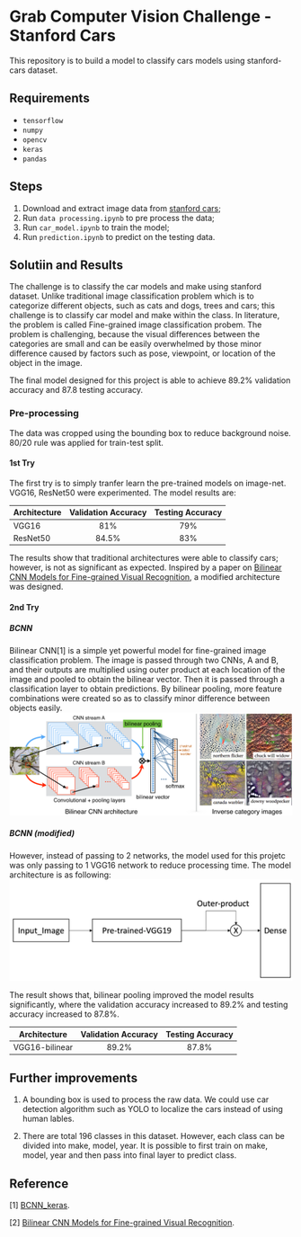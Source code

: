 # Grab Computer Vision Challenge - Stanford Cars

This repository is to build a model to classify cars models using stanford-cars dataset.


## Requirements

- `tensorflow`
- `numpy`
- `opencv`
- `keras`
- `pandas`


## Steps

1.  Download and extract image data from [stanford cars](https://ai.stanford.edu/~jkrause/cars/car_dataset.html);
2.  Run `data processing.ipynb` to pre process the data;
3.  Run `car_model.ipynb` to train the model;
4.  Run `prediction.ipynb` to predict on the testing data.


## Solutiin and Results

The challenge is to classify the car models and make using stanford dataset. Unlike traditional image classification problem which is to categorize different objects, such as cats and dogs, trees and cars; this challenge is to classify car model and make within the class. In literature, the problem is called Fine-grained image classification probem. The problem is challenging, because the visual differences between the categories are small and can be easily overwhelmed by those minor difference caused by factors such as pose, viewpoint, or location of the object in the image.

The final model designed for this project is able to achieve 89.2% validation accuracy and 87.8 testing accuracy.

### Pre-processing
The data was cropped using the bounding box to reduce background noise. 80/20 rule was applied for train-test split.

#### 1st Try

The first try is to simply tranfer learn the pre-trained models on image-net. VGG16, ResNet50 were experimented. The model results are:

| Architecture        |     Validation Accuracy     |       Testing Accuracy      |
|---------------------|:---------------------------:|:---------------------------:|
| VGG16               |             81%             |             79%             |
| ResNet50            |            84.5%            |             83%             |

The results show that traditional architectures were able to classify cars; however, is not as significant as expected. Inspired by a paper on [Bilinear CNN Models for Fine-grained Visual Recognition](http://vis-www.cs.umass.edu/bcnn/docs/bcnn_iccv15.pdf), a modified architecture was designed.

#### 2nd Try

##### BCNN
Bilinear CNN[1] is a simple yet powerful model for fine-grained image classification problem. The image is passed through two CNNs, A and B, and their outputs are multiplied using outer product at each location of the image and pooled to obtain the bilinear vector. Then it is passed through a classification layer to obtain predictions. 
By bilinear pooling, more feature combinations were created so as to classify minor difference between objects easily. 
![BCNN](imgs/BCNN.png)

##### BCNN (modified)
However, instead of passing to 2 networks, the model used for this projetc was only passing to 1 VGG16 network to reduce processing time. The model architecture is as following:
![model architecture](imgs/model.png)

The result shows that, bilinear pooling improved the model results significantly, where the validation accuracy increased to 89.2% and testing accuracy increased to 87.8%.

| Architecture        |     Validation Accuracy     |       Testing Accuracy      |
|---------------------|:---------------------------:|:---------------------------:|
| VGG16-bilinear      |            89.2%            |           87.8%             |


## Further improvements
1. A bounding box is used to process the raw data. We could use car detection algorithm such as YOLO to localize the cars instead of using human lables.

2. There are total 196 classes in this dataset. However, each class can be divided into make, model, year. It is possible to first train on make, model, year and then pass into final layer to predict class.

## Reference

[1] [BCNN_keras](https://github.com/tkhs3/BCNN_keras).

[2] [Bilinear CNN Models for Fine-grained Visual Recognition](http://vis-www.cs.umass.edu/bcnn/docs/bcnn_iccv15.pdf).
